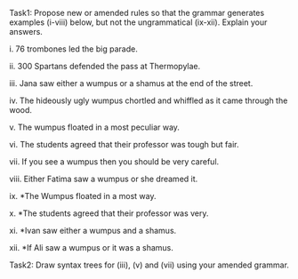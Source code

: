 Task1:
Propose new or amended rules so that the grammar generates examples (i-viii) below, but not the ungrammatical (ix-xii). Explain your answers.

i. 76 trombones led the big parade.

ii. 300 Spartans defended the pass at Thermopylae.

iii. Jana saw either a wumpus or a shamus at the end of the street.

iv. The hideously ugly wumpus chortled and whiffled as it came through the wood.

v. The wumpus floated in a most peculiar way.

vi. The students agreed that their professor was tough but fair.

vii. If you see a wumpus then you should be very careful.

viii. Either Fatima saw a wumpus or she dreamed it.

ix. *The Wumpus floated in a most way.

x. *The students agreed that their professor was very.

xi. *Ivan saw either a wumpus and a shamus.

xii. *If Ali saw a wumpus or it was a shamus.


Task2: Draw syntax trees for (iii), (v) and (vii) using your amended grammar.
